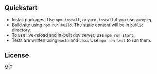 ## Quickstart
- Install packages. Use `npm install`, or `yarn install` if you use `yarnpkg`.
- Build site using `npm run build`. The static content will be in `public` directory.
- To use live-reload and in-built dev server, use `npm run start`.
- Tests are written using `mocha` and `chai`. Use `npm run test` to run them.

## License
MIT
